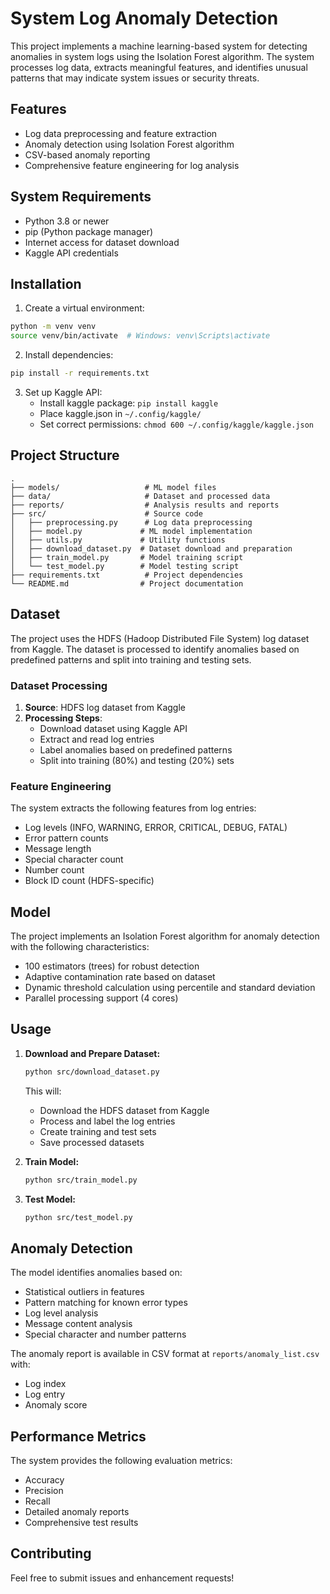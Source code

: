 # System Log Anomaly Detection

This project implements a machine learning-based system for detecting anomalies in system logs using the Isolation Forest algorithm. The system processes log data, extracts meaningful features, and identifies unusual patterns that may indicate system issues or security threats.

## Features

- Log data preprocessing and feature extraction
- Anomaly detection using Isolation Forest algorithm
- CSV-based anomaly reporting
- Comprehensive feature engineering for log analysis

## System Requirements

- Python 3.8 or newer
- pip (Python package manager)
- Internet access for dataset download
- Kaggle API credentials

## Installation

1. Create a virtual environment:
```bash
python -m venv venv
source venv/bin/activate  # Windows: venv\Scripts\activate
```

2. Install dependencies:
```bash
pip install -r requirements.txt
```

3. Set up Kaggle API:
   - Install kaggle package: `pip install kaggle`
   - Place kaggle.json in `~/.config/kaggle/`
   - Set correct permissions: `chmod 600 ~/.config/kaggle/kaggle.json`

## Project Structure

```
.
├── models/                   # ML model files
├── data/                     # Dataset and processed data
├── reports/                  # Analysis results and reports
├── src/                      # Source code
│   ├── preprocessing.py      # Log data preprocessing
│   ├── model.py             # ML model implementation
│   ├── utils.py             # Utility functions
│   ├── download_dataset.py  # Dataset download and preparation
│   ├── train_model.py       # Model training script
│   └── test_model.py        # Model testing script
├── requirements.txt          # Project dependencies
└── README.md                # Project documentation
```

## Dataset

The project uses the HDFS (Hadoop Distributed File System) log dataset from Kaggle. The dataset is processed to identify anomalies based on predefined patterns and split into training and testing sets.

### Dataset Processing

1. **Source**: HDFS log dataset from Kaggle
2. **Processing Steps**:
   - Download dataset using Kaggle API
   - Extract and read log entries
   - Label anomalies based on predefined patterns
   - Split into training (80%) and testing (20%) sets

### Feature Engineering

The system extracts the following features from log entries:
- Log levels (INFO, WARNING, ERROR, CRITICAL, DEBUG, FATAL)
- Error pattern counts
- Message length
- Special character count
- Number count
- Block ID count (HDFS-specific)

## Model

The project implements an Isolation Forest algorithm for anomaly detection with the following characteristics:
- 100 estimators (trees) for robust detection
- Adaptive contamination rate based on dataset
- Dynamic threshold calculation using percentile and standard deviation
- Parallel processing support (4 cores)

## Usage

1. **Download and Prepare Dataset:**
   ```bash
   python src/download_dataset.py
   ```
   This will:
   - Download the HDFS dataset from Kaggle
   - Process and label the log entries
   - Create training and test sets
   - Save processed datasets

2. **Train Model:**
   ```bash
   python src/train_model.py
   ```

3. **Test Model:**
   ```bash
   python src/test_model.py
   ```

## Anomaly Detection

The model identifies anomalies based on:
- Statistical outliers in features
- Pattern matching for known error types
- Log level analysis
- Message content analysis
- Special character and number patterns

The anomaly report is available in CSV format at `reports/anomaly_list.csv` with:
- Log index
- Log entry
- Anomaly score

## Performance Metrics

The system provides the following evaluation metrics:
- Accuracy
- Precision
- Recall
- Detailed anomaly reports
- Comprehensive test results

## Contributing

Feel free to submit issues and enhancement requests!